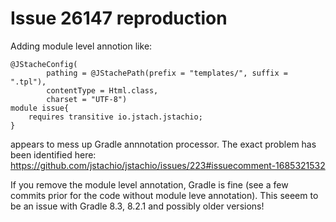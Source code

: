 
# Issue 26147 reproduction


Adding module level annotion like:
```
@JStacheConfig(
        pathing = @JStachePath(prefix = "templates/", suffix = ".tpl"),
        contentType = Html.class,
        charset = "UTF-8")
module issue{
    requires transitive io.jstach.jstachio;
}
```
appears to mess up Gradle annnotation processor. The exact problem has been identified here:
https://github.com/jstachio/jstachio/issues/223#issuecomment-1685321532

If you remove the module level annotation, Gradle is fine (see a few commits prior for the code without module leve annotation).
This seeem to be an issue with Gradle 8.3, 8.2.1 and possibly older versions!


